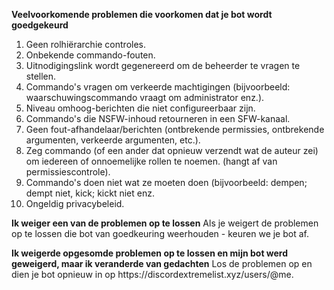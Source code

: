 **Veelvoorkomende problemen die voorkomen dat je bot wordt goedgekeurd**

1. Geen rolhiërarchie controles.
2. Onbekende commando-fouten.
3. Uitnodigingslink wordt gegenereerd om de beheerder te vragen te stellen.
4. Commando's vragen om verkeerde machtigingen (bijvoorbeeld: waarschuwingscommando vraagt om administrator enz.).
5. Niveau omhoog-berichten die niet configureerbaar zijn.
6. Commando's die NSFW-inhoud retourneren in een SFW-kanaal.
7. Geen fout-afhandelaar/berichten (ontbrekende permissies, ontbrekende argumenten, verkeerde argumenten, etc.).
8. Zeg commando (of een ander dat opnieuw verzendt wat de auteur zei) om iedereen of onnoemelijke rollen te noemen. (hangt af van permissiescontrole).
9. Commando's doen niet wat ze moeten doen (bijvoorbeeld: dempen; dempt niet, kick; kickt niet enz.
10. Ongeldig privacybeleid.

**Ik weiger een van de problemen op te lossen** Als je weigert de problemen op te lossen die bot van goedkeuring weerhouden - keuren we je bot af.

**Ik weigerde opgesomde problemen op te lossen en mijn bot werd geweigerd, maar ik veranderde van gedachten** Los de problemen op en dien je bot opnieuw in op https\://discordextremelist.xyz/users/@me.
